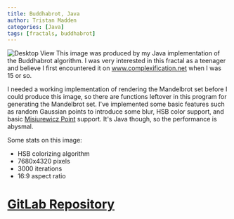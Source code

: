 ```yaml
---
title: Buddhabrot, Java
author: Tristan Madden
categories: [Java]
tags: [fractals, buddhabrot]
---
```

![Desktop View](https://i.imgur.com/eLjfYTR.jpg)
This image was produced by my Java implementation of the Buddhabrot algorithm.  I was very interested in this fractal as a teenager and believe I first encountered it on <a href="http://www.complexification.net/gallery/machines/buddhabrot/">www.complexification.net</a> when I was 15 or so. 

 I needed a working implementation of rendering the Mandelbrot set before I could produce this image, so there are functions leftover in this program for generating the Mandelbrot set. I've implemented some basic features such as random Gaussian points to introduce some blur, HSB color support, and basic <a href="https://en.wikipedia.org/wiki/Misiurewicz_point">Misiurewicz Point</a> support. It's Java though, so the performance is abysmal.

Some stats on this image:
- HSB colorizing algorithm
- 7680x4320 pixels
- 3000 iterations
- 16:9 aspect ratio

<h1><a href="https://gitlab.com/tristan.madden/pixelplayground/tree/master/src/pixelsplayground">GitLab Repository</a></h1>